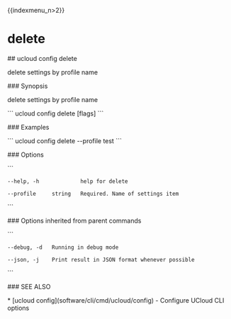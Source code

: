{{indexmenu_n>2}}

# delete

\#\# ucloud config delete

delete settings by profile name

\#\#\# Synopsis

delete settings by profile name

\`\`\` ucloud config delete \[flags\] \`\`\`

\#\#\# Examples

\`\`\` ucloud config delete --profile test \`\`\`

\#\#\# Options

\`\`\`

``` 
--help, -h             help for delete 
```

``` 
--profile     string   Required. Name of settings item 
```

\`\`\`

\#\#\# Options inherited from parent commands

\`\`\`

``` 
--debug, -d   Running in debug mode 
```

``` 
--json, -j    Print result in JSON format whenever possible 
```

\`\`\`

\#\#\# SEE ALSO

\* \[ucloud config\](software/cli/cmd/ucloud/config) - Configure UCloud
CLI options
